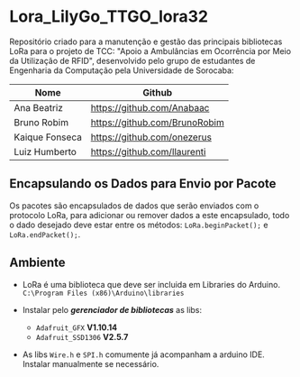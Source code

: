 # Lora_LilyGo_TTGO_lora32
Repositório criado para a manutenção e gestão das principais bibliotecas LoRa para o projeto de TCC: "Apoio a Ambulâncias em Ocorrência por Meio da Utilização de RFID", desenvolvido pelo grupo de estudantes de Engenharia da Computação pela Universidade de Sorocaba:

Nome  | Github
----- | -------
Ana Beatriz | https://github.com/Anabaac
Bruno Robim | https://github.com/BrunoRobim
Kaique Fonseca | https://github.com/onezerus
Luiz Humberto | https://github.com/llaurenti


## Encapsulando os Dados para Envio por Pacote
Os pacotes são encapsulados de dados que serão enviados com o protocolo LoRa, para adicionar ou remover dados a este encapsulado, todo o dado desejado deve estar entre os métodos: ``` LoRa.beginPacket(); ``` e ``` LoRa.endPacket(); ```.

## Ambiente
- LoRa é uma biblioteca que deve ser incluida em Libraries do Arduino.
```C:\Program Files (x86)\Arduino\libraries```
- Instalar pelo ***gerenciador de bibliotecas*** as libs:
  - ```Adafruit_GFX``` **V1.10.14**
  - ```Adafruit_SSD1306``` **V2.5.7**

- As libs ```Wire.h``` e ```SPI.h``` comumente já acompanham a arduino IDE. Instalar manualmente se necessário.

